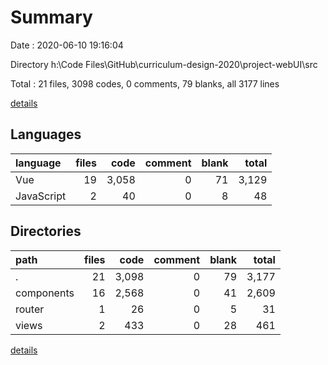 # Summary

Date : 2020-06-10 19:16:04

Directory h:\Code Files\GitHub\curriculum-design-2020\project-webUI\src

Total : 21 files,  3098 codes, 0 comments, 79 blanks, all 3177 lines

[details](details.md)

## Languages
| language | files | code | comment | blank | total |
| :--- | ---: | ---: | ---: | ---: | ---: |
| Vue | 19 | 3,058 | 0 | 71 | 3,129 |
| JavaScript | 2 | 40 | 0 | 8 | 48 |

## Directories
| path | files | code | comment | blank | total |
| :--- | ---: | ---: | ---: | ---: | ---: |
| . | 21 | 3,098 | 0 | 79 | 3,177 |
| components | 16 | 2,568 | 0 | 41 | 2,609 |
| router | 1 | 26 | 0 | 5 | 31 |
| views | 2 | 433 | 0 | 28 | 461 |

[details](details.md)